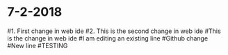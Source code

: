 # 7-2-2018
#1. First change in web ide
#2. This is the second change in web ide
#This is the change in web ide
#I am editing an existing line
#Github change
#New line
#TESTING
